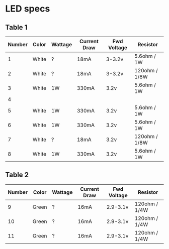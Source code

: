 LED specs
===

Table 1
---

Number | Color | Wattage | Current Draw | Fwd Voltage    | Resistor
------ | ----- | ------- | ------------ | -------------- | -------------
1      | White | ?       | 18mA         | 3-3.2v         | 5.6ohm / 1W
2      | White | ?       | 18mA         | 3-3.2v         | 120ohm / 1/8W
3      | White | 1W      | 330mA        | 3.2v           | 5.6ohm / 1W
4      |       |         |              |                |
5      | White | 1W      | 330mA        | 3.2v           | 5.6ohm / 1W
6      | White | 1W      | 330mA        | 3.2v           | 5.6ohm / 1W
7      | White | ?       | 18mA         | 3.2v           | 120ohm / 1/8W
8      | White | 1W      | 330mA        | 3.2v           | 5.6ohm / 1W

Table 2
---

Number | Color | Wattage | Current Draw | Fwd Voltage    | Resistor
------ | ----- | ------- | ------------ | -------------- | -------------
9      | Green | ?       | 16mA         | 2.9-3.1v       | 120ohm / 1/4W
10     | Green | ?       | 16mA         | 2.9-3.1v       | 120ohm / 1/4W
11     | Green | ?       | 16mA         | 2.9-3.1v       | 120ohm / 1/4W
